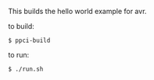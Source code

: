 
This builds the hello world example for avr.

to build:

    $ ppci-build

to run:

    $ ./run.sh

